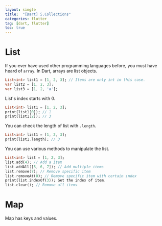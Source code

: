 ```yaml
---
layout: single
title:  "[Dart] 5.Collections"
categories: flutter
tag: [dart, flutter]
toc: true
---
```


# List  

If you ever have used other programming languages before, you must have heard of `array`.
In Dart, arrays are list objects.
```dart
List<int> list1 = [1, 2, 3]; // Items are only int in this case.
var list2 = [1, 2, 3];
var list3 = [1, 2, 'a'];
```
List's index starts with 0.
```dart
List<int> list1 = [1, 2, 3];
print(list1[0]); // 1
print(list1[2]); // 3
```
You can check the length of list with `.length`.
```dart
List<int> list1 = [1, 2, 3];
print(list1.length); // 3
```
You can use various methods to manipulate the list.
```dart
List<int> list = [1, 2, 3];
list.add(4); // Add a item
list.addAll([5, 6, 7]); // Add multiple items
list.remove(7); // Remove specific item
list.removeAt(0); // Remove specific item with certain index
print(list.indexOf(3)); Get the index of item.
list.clear(); // Remove all items
```

# Map  
Map has keys and values.
```dart

```
